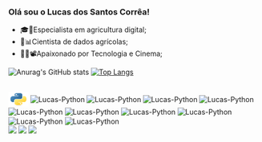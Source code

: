 ### Olá sou o Lucas dos Santos Corrêa!

* 🎓🌾Especialista em agricultura digital;
* 🚜📊Cientista de dados agrícolas;
* 👨‍💻📽️Apaixonado por Tecnologia e Cinema;

![Anurag's GitHub stats](https://github-readme-stats.vercel.app/api?username=lucassantoscorrea&show_icons=true&theme=radical)
[![Top Langs](https://github-readme-stats.vercel.app/api/top-langs/?username=lucassantoscorrea&layout=compact&theme=radical)](https://github.com/anuraghazra/github-readme-stats)


<div style="display: inline_block"><br>
  <img align="center" alt="Lucas-Python" height="30" width="40" src="https://raw.githubusercontent.com/devicons/devicon/master/icons/python/python-original.svg">
  <img align="center" alt="Lucas-Python" height="30" width="40" src="https://cdn.jsdelivr.net/gh/devicons/devicon/icons/pycharm/pycharm-original.svg">
    <img align="center" alt="Lucas-Python" height="30" width="40" src="https://cdn.jsdelivr.net/gh/devicons/devicon/icons/jupyter/jupyter-original-wordmark.svg">
  <img align="center" alt="Lucas-Python" height="50" width="60" src="https://cdn.jsdelivr.net/gh/devicons/devicon/icons/pandas/pandas-original-wordmark.svg"
  <img align="center" alt="Lucas-Python" height="50" width="60" src="https://cdn.jsdelivr.net/gh/devicons/devicon/icons/mysql/mysql-original-wordmark.svg">
  <img align="center" alt="Lucas-Python" height="30" width="40" src="https://cdn.jsdelivr.net/gh/devicons/devicon/icons/filezilla/filezilla-plain.svg">
  <img align="center" alt="Lucas-Python" height="50" width="60" src="https://cdn.jsdelivr.net/gh/devicons/devicon/icons/moodle/moodle-original-wordmark.svg">
  <img align="center" alt="Lucas-Python" height="30" width="40" src="https://cdn.jsdelivr.net/gh/devicons/devicon/icons/wordpress/wordpress-plain.svg">
  <img align="center" alt="Lucas-Python" height="30" width="40" src="https://cdn.jsdelivr.net/gh/devicons/devicon/icons/premierepro/premierepro-original.svg">
  <img align="center" alt="Lucas-Python" height="30" width="40" src="https://cdn.jsdelivr.net/gh/devicons/devicon/icons/xd/xd-line.svg">
  <img align="center" alt="Lucas-Python" height="30" width="40" src="https://cdn.jsdelivr.net/gh/devicons/devicon/icons/aftereffects/aftereffects-original.svg">
  <img align="center" alt="Lucas-Python" height="30" width="40" src="https://cdn.jsdelivr.net/gh/devicons/devicon/icons/photoshop/photoshop-line.svg">
  
<div>
  <a href="https://instagram.com/lucassclrv" target="_blank"><img src="https://img.shields.io/badge/-Instagram-%23E4405F?style=for-the-badge&logo=instagram&logoColor=white" target="_blank"></a>
  <a href="https://www.linkedin.com/in/rafaella-ballerini-45875016a" target="_blank"><img src="https://img.shields.io/badge/-LinkedIn-%230077B5?style=for-the-badge&logo=linkedin&logoColor=white" target="_blank"></a> 
  <a href = "mailto:lucas.sc.eaa@gmail.com"><img src="https://img.shields.io/badge/-Gmail-%23333?style=for-the-badge&logo=gmail&logoColor=white" target="_blank"></a>




</div>


